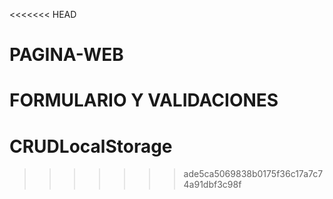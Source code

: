 <<<<<<< HEAD
# PAGINA-WEB
FORMULARIO Y VALIDACIONES
=======
# CRUDLocalStorage
>>>>>>> ade5ca5069838b0175f36c17a7c74a91dbf3c98f
